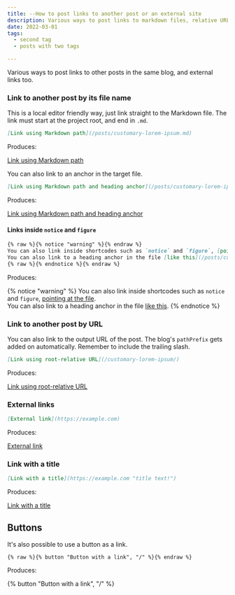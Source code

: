 ```yaml
---
title: --How to post links to another post or an external site
description: Various ways to post links to markdown files, relative URLs or absolute URLs
date: 2022-03-01
tags:
  - second tag
  - posts with two tags

---
```


Various ways to post links to other posts in the same blog, and external links too. 

### Link to another post by its file name

This is a local editor friendly way, just link straight to the Markdown file. 
The link must start at the project root, and end in `.md`.  

```markdown
[Link using Markdown path](/posts/customary-lorem-ipsum.md)
```

Produces:

[Link using Markdown path](/posts/customary-lorem-ipsum.md)  

You can also link to an anchor in the target file. 

```markdown
[Link using Markdown path and heading anchor](/posts/customary-lorem-ipsum.md#tincidunt-arcu-non-sodales)
```

Produces:

[Link using Markdown path and heading anchor](/posts/customary-lorem-ipsum.md#tincidunt-arcu-non-sodales)

#### Links inside `notice` and `figure`

```markdown
{% raw %}{% notice "warning" %}{% endraw %}
You can also link inside shortcodes such as `notice` and `figure`, [pointing at the file](/posts/customary-lorem-ipsum.md).  
You can also link to a heading anchor in the file [like this](/posts/customary-lorem-ipsum.md#tincidunt-arcu-non-sodales).
{% raw %}{% endnotice %}{% endraw %}
```
Produces:

{% notice "warning" %}
You can also link inside shortcodes such as `notice` and `figure`, [pointing at the file](/posts/customary-lorem-ipsum.md).  
You can also link to a heading anchor in the file [like this](/posts/customary-lorem-ipsum.md#tincidunt-arcu-non-sodales).
{% endnotice %}

### Link to another post by URL

You can also link to the output URL of the post. The blog's `pathPrefix` gets added on automatically. Remember to include the trailing slash.

```markdown
[Link using root-relative URL](/customary-lorem-ipsum/)
```

Produces:

[Link using root-relative URL](/customary-lorem-ipsum/)


### External links


```markdown
[External link](https://example.com)
```

Produces:

[External link](https://example.com)

### Link with a title

```markdown
[Link with a title](https://example.com "title text!")
```
Produces:

[Link with a title](https://example.com "title text!")


## Buttons

It's also possible to use a button as a link. 

```
{% raw %}{% button "Button with a link", "/" %}{% endraw %}
```

Produces:

{% button "Button with a link", "/" %}



